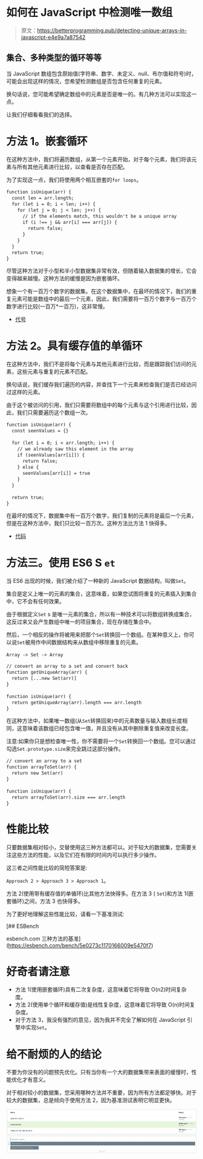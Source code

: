 # 如何在 JavaScript 中检测唯一数组

> 原文：<https://betterprogramming.pub/detecting-unique-arrays-in-javascript-e4e9a7a87542>

## 集合、多种类型的循环等等

当 JavaScript 数组包含原始值(字符串、数字、未定义、null、布尔值和符号)时，可能会出现这样的情况，您希望检测数组是否包含任何重复的元素。

换句话说，您可能希望确定数组中的元素是否是唯一的。有几种方法可以实现这一点。

让我们仔细看看我们的选择。

# 方法 1。嵌套循环

在这种方法中，我们将遍历数组，从第一个元素开始，对于每个元素，我们将该元素与所有其他元素进行比较，以查看是否存在匹配。

为了实现这一点，我们将使用两个相互嵌套的`for loops`。

```
function isUnique(arr) {
  const len = arr.length;
  for (let i = 0; i < len; i++) {
    for (let j = 0; j < len; j++) {
      // if the elements match, this wouldn't be a unique array
      if (i !== j && arr[i] === arr[j]) {
        return false;
      }
    }
  }
  return true;
}
```

尽管这种方法对于小型和半小型数据集非常有效，但随着输入数据集的增长，它会变得越来越慢。这种方法的缓慢是因为嵌套循环。

想象一个有一百万个数字的数据集。在这个数据集中，在最坏的情况下，我们的重复元素可能是数组中的最后一个元素，因此，我们需要将一百万个数字与一百万个数字进行比较(一百万*一百万)，这非常慢。

*   [代号](https://jsfiddle.net/farskid/bquo7k8x/12/)

# 方法 2。具有缓存值的单循环

在这种方法中，我们不是将每个元素与其他元素进行比较，而是跟踪我们访问的元素，这些元素与重复的元素不匹配。

换句话说，我们缓存我们遍历的内容，并查找下一个元素来检查我们是否已经访问过这样的元素。

由于这个被访问的引用，我们只需要将数组中的每个元素与这个引用进行比较，因此，我们只需要遍历这个数组一次。

```
function isUnique(arr) {
  const seenValues = {}

  for (let i = 0; i < arr.length; i++) {
    // we already saw this element in the array
    if (seenValues[arr[i]]) {
      return false;
    } else {
      seenValues[arr[i]] = true
    }
  }

  return true;
}
```

在最坏的情况下，数据集中有一百万个数字，我们复制的元素将是最后一个元素，但是在这种方法中，我们只比较一百万次。这种方法比方法 1 快得多。

*   [代码](https://jsfiddle.net/farskid/zky1mdug/18/)

# 方法三。使用 ES6 S `et`

当 ES6 出现的时候，我们被介绍了一种新的 JavaScript 数据结构，叫做`Set`。

集合是定义上唯一的元素的集合，这意味着，如果您试图将重复的元素插入到集合中，它不会有任何效果。

由于根据定义`Set` s 是唯一元素的集合，所以有一种技术可以将数组转换成集合，这反过来又会产生数组中唯一的项目集合，现在存储在集合中。

然后，一个相反的操作将被用来把那个`Set`转换回一个数组。在某种意义上，你可以说`Set`被用作中间数据结构来从数组中移除重复的元素。

`Array -> Set -> Array`

```
// convert an array to a set and convert back
function getUniqueArray(arr) {
  return [...new Set(arr)]
}

function isUnique(arr) {
  return getUniqueArray(arr).length === arr.length
}
```

在这种方法中，如果唯一数组(从`Set`转换回来)中的元素数量与输入数组长度相同，这意味着该数组已经包含唯一值，并且没有从其中删除重复值来改变长度。

注意:如果你只是想检查唯一性，你不需要将一个`Set`转换回一个数组。您可以通过勾选`Set.prototype.size`来完全跳过这部分操作。

```
// convert an array to a set
function arrayToSet(arr) {
  return new Set(arr)
}

function isUnique(arr) {
  return arrayToSet(arr).size === arr.length
}
```

# 性能比较

只要数据集相对较小，交替使用这三种方法都可以。对于较大的数据集，您需要关注这些方法的性能，以及它们在有限的时间内可以执行多少操作。

这三者之间性能比较的简短答案是:

`Approach 2 > Approach 3 > Approach 1`。

方法 2(使用带有缓存值的单循环)比其他方法快得多。在方法 3 ( `Set`)和方法 1(嵌套循环)之间，方法 3 也快得多。

为了更好地理解这些性能比较，请看一下基准测试:

 [## ESBench

esbench.com 三种方法的基准](https://esbench.com/bench/5e0273c1170166009e5470f7) 

# 好奇者请注意

*   方法 1(使用嵌套循环)具有二次复杂度，这意味着它将导致 O(n2)时间复杂度。
*   方法 2(使用单个循环和缓存值)是线性复杂度，这意味着它将导致 O(n)时间复杂度。
*   对于方法 3，我没有强烈的意见，因为我并不完全了解如何在 JavaScript 引擎中实现`Set`。

# 给不耐烦的人的结论

不要为你没有的问题预先优化。只有当你有一个大的数据集带来表面的缓慢时，性能优化才有意义。

对于相对较小的数据集，您采用哪种方法并不重要，因为所有方法都足够快。对于较大的数据集，总是倾向于使用方法 2，因为基准测试表明它明显更快。

![](img/1c1a7122f990cbdb014e51a14b63ba37.png)